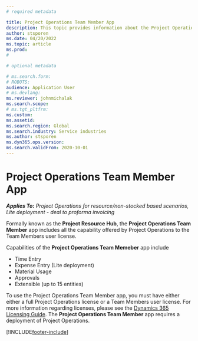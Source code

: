 ```yaml
---
# required metadata

title: Project Operations Team Member App
description: This topic provides information about the Project Operations Team Member App in Microsoft Dynamics Project Operations.
author: stsporen
ms.date: 04/20/2022
ms.topic: article
ms.prod: 
#

# optional metadata

# ms.search.form: 
# ROBOTS: 
audience: Application User
# ms.devlang: 
ms.reviewer: johnmichalak
ms.search.scope: 
# ms.tgt_pltfrm: 
ms.custom: 
ms.assetid: 
ms.search.region: Global
ms.search.industry: Service industries
ms.author: stsporen
ms.dyn365.ops.version: 
ms.search.validFrom: 2020-10-01
---
```


# Project Operations Team Member App

_**Applies To:** Project Operations for resource/non-stocked based scenarios, Lite deployment - deal to proforma invoicing_

Formally known as the **Project Resource Hub**, the **Project Operations Team Member** app includes all the capability offered by Project Operations to the Team Members user license.

Capabilities of the **Project Operations Team Memeber** app include
-	Time Entry
-	Expense Entry (Lite deployment)
-	Material Usage
-	Approvals
-	Extensible (up to 15 entities)

To use the Project Operations Team Member app, you must have either either a full Project Operations license or a Team Members user license. For more information regarding licenses, please see the [Dynamics 365 Licensing Guide](https://download.microsoft.com/download/9/6/7/96706B15-1CBE-47B7-AB9E-6BC31A377BBB/Dynamics%20365%20Licensing%20Guide%20-%20Jan%202022%20-%201%20(2).pdf). The **Project Operations Team Member** app requires a deployment of Project Operations.



[!INCLUDE[footer-include](../includes/footer-banner.md)]
